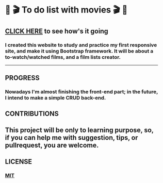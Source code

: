 # :movie_camera: :clapper: To do list with movies :clapper: :movie_camera: 
## [CLICK HERE](https://sh0uryu.github.io/mymovies/index.html) to see how's it going

### I created this website to study and practice my first responsive site, and make it using Bootstrap framework. It will be about a to-watch/watched films, and a film lists creator.
---
## PROGRESS 
### Nowadays I'm almost finishing the front-end part; in the future, I intend to make a simple CRUD back-end.

## CONTRIBUTIONS 
This project will be only to learning purpose, so, if you can help me with suggestion, tips, or pullrequest, you are welcome.
---
## LICENSE 
### [MIT](https://choosealicense.com/licenses/mit/)
